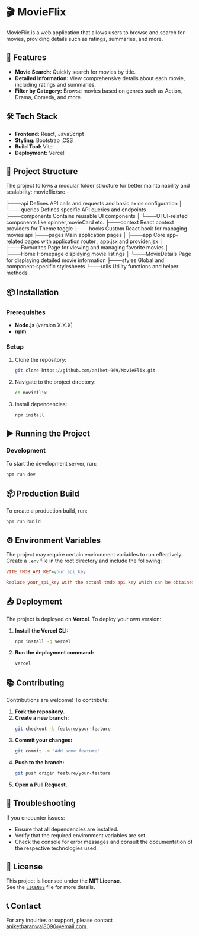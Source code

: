 # 🎬 MovieFlix

MovieFlix is a web application that allows users to browse and search for movies, providing details such as ratings, summaries, and more.

## 🚀 Features

- **Movie Search:** Quickly search for movies by title.
- **Detailed Information:** View comprehensive details about each movie, including ratings and summaries.
- **Filter by Category:** Browse movies based on genres such as Action, Drama, Comedy, and more.

## 🛠️ Tech Stack

- **Frontend:** React, JavaScript
- **Styling:** Bootstrap ,CSS
- **Build Tool:** Vite
- **Deployment:** Vercel

## 📂 Project Structure

The project follows a modular folder structure for better maintainability and scalability:
movieflix/src -

├───api                         Defines API calls and requests and basic axios configuration
│   └───queries                 Defines specific API queries and endpoints  
├───components                  Contains reusable UI components 
│   └───UI                      UI-related components like spinner,movieCard etc.
├───context                     React context providers for Theme toggle
├───hooks                       Custom React hook for managing movies api
├───pages                       Main application pages 
│   ├───app                     Core app-related pages with application router , app.jsx and provider.jsx
│   ├───Favourites              Page for viewing and managing favorite movies
│   ├───Home                    Homepage displaying movie listings 
│   └───MovieDetails            Page for displaying detailed movie information 
├───styles                      Global and component-specific stylesheets 
└───utils                       Utility functions and helper methods  

## 📦 Installation

### Prerequisites

- **Node.js** (version X.X.X)
- **npm** 

### Setup

1. Clone the repository:

   ```bash
   git clone https://github.com/aniket-969/MovieFlix.git

2. Navigate to the project directory:

    ```bash
    cd movieflix

3. Install dependencies:

    ```bash
    npm install
 
## ▶ Running the Project

### Development

To start the development server, run:

```bash
npm run dev
```

## 📦 Production Build

To create a production build, run:

```bash
npm run build
```

## ⚙️ Environment Variables

The project may require certain environment variables to run effectively.  
Create a `.env` file in the root directory and include the following:

```ini
VITE_TMDB_API_KEY=your_api_key

Replace your_api_key with the actual tmdb api key which can be obtained from TMDB by login to their website
```

## 📤 Deployment

The project is deployed on **Vercel**. To deploy your own version:

1. **Install the Vercel CLI:**
   ```bash
   npm install -g vercel

1. **Run the deployment command:**
   ```bash
   vercel

## 📚 Contributing

Contributions are welcome! To contribute:

1. **Fork the repository.**
2. **Create a new branch:**
   ```bash
   git checkout -b feature/your-feature
3. **Commit your changes:**
   ```bash
   git commit -m "Add some feature"
4. **Push to the branch:**
   ```bash
   git push origin feature/your-feature
5. **Open a Pull Request.**
   
## 🐛 Troubleshooting

If you encounter issues:

- Ensure that all dependencies are installed.
- Verify that the required environment variables are set.
- Check the console for error messages and consult the documentation of the respective technologies used.

## 📜 License

This project is licensed under the **MIT License**.  
See the [`LICENSE`](./LICENSE) file for more details.

## 📞 Contact

For any inquiries or support, please contact [aniketbaranwal8090@email.com](mailto:aniketbaranwal8090@email.com).
